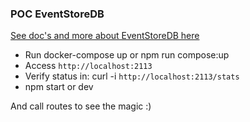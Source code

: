 ### POC EventStoreDB

[See doc's and more about EventStoreDB here](https://eventstore.com/)

- Run docker-compose up or npm run compose:up
- Access `http://localhost:2113`
- Verify status in: curl -i `http://localhost:2113/stats`
- npm start or dev

And call routes to see the magic :)
